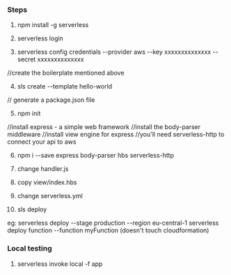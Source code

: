 ### Steps

1. npm install -g serverless

2. serverless login

3. serverless config credentials --provider aws --key xxxxxxxxxxxxxx --secret xxxxxxxxxxxxxx


//create the boilerplate mentioned above

4. sls create --template  hello-world

// generate a package.json file

5. npm init


//install express - a simple web framework
//install the body-parser middleware
//install view engine for express
//you'll need serverless-http to connect your api to aws

6. npm i --save express body-parser hbs serverless-http

7. change handler.js

8. copy view/index.hbs

9. change serverless.yml

10. sls deploy

eg:
serverless deploy --stage production --region eu-central-1
serverless deploy function --function myFunction (doesn't touch cloudformation)

### Local testing

1. serverless invoke local -f app
